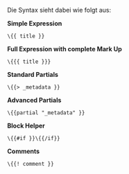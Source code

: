Die Syntax sieht dabei wie folgt aus:

**Simple Expression**

```
\{{ title }}
```

**Full Expression with complete Mark Up**

```
\{{{ title }}}
```

**Standard Partials**

```
\{{> _metadata }}
```

**Advanced Partials**

```
\{{partial "_metadata" }}
```

**Block Helper**
```
\{{#if }}\{{/if}}
```

**Comments**

```
\{{! comment }}
```

